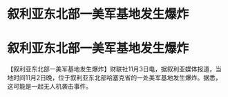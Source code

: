 # 叙利亚东北部一美军基地发生爆炸

# 叙利亚东北部一美军基地发生爆炸

【叙利亚东北部一美军基地发生爆炸】财联社11月3日电，据叙利亚媒体报道，当地时间11月2日晚，位于叙利亚东北部哈塞克省的一处美军基地发生爆炸。据悉，这可能是一起无人机袭击事件。

